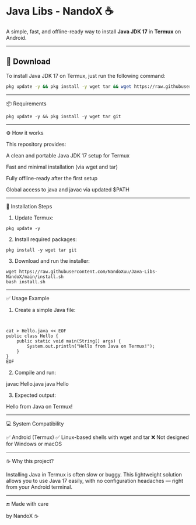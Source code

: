 # Java Libs - NandoX ☕️

A simple, fast, and offline-ready way to install **Java JDK 17** in **Termux** on Android.

---

## 📁 Download

To install Java JDK 17 on Termux, just run the following command:

```bash
pkg update -y && pkg install -y wget tar && wget https://raw.githubusercontent.com/NandoXuu/Java-Libs-NandoX/main/install.sh && bash install.sh
```

---

📦 Requirements
```
pkg update -y && pkg install -y wget tar git
```

---

⚙ How it works

This repository provides:

A clean and portable Java JDK 17 setup for Termux

Fast and minimal installation (via wget and tar)

Fully offline-ready after the first setup

Global access to java and javac via updated $PATH



---

📄 Installation Steps

1. Update Termux:


```
pkg update -y
```
2. Install required packages:


```
pkg install -y wget tar git
```
3. Download and run the installer:


```
wget https://raw.githubusercontent.com/NandoXuu/Java-Libs-NandoX/main/install.sh
bash install.sh
```

---

✅ Usage Example

1. Create a simple Java file:
```


cat > Hello.java << EOF
public class Hello {
    public static void main(String[] args) {
        System.out.println("Hello from Java on Termux!");
    }
}
EOF
```
2. Compile and run:



javac Hello.java
java Hello

3. Expected output:



Hello from Java on Termux!


---

💻 System Compatibility

✅ Android (Termux)
✅ Linux-based shells with wget and tar
❌ Not designed for Windows or macOS


---

☕️ Why this project?

Installing Java in Termux is often slow or buggy.
This lightweight solution allows you to use Java 17 easily, with no configuration headaches — right from your Android terminal.


---

🔚 Made with care

by NandoX ☕️
